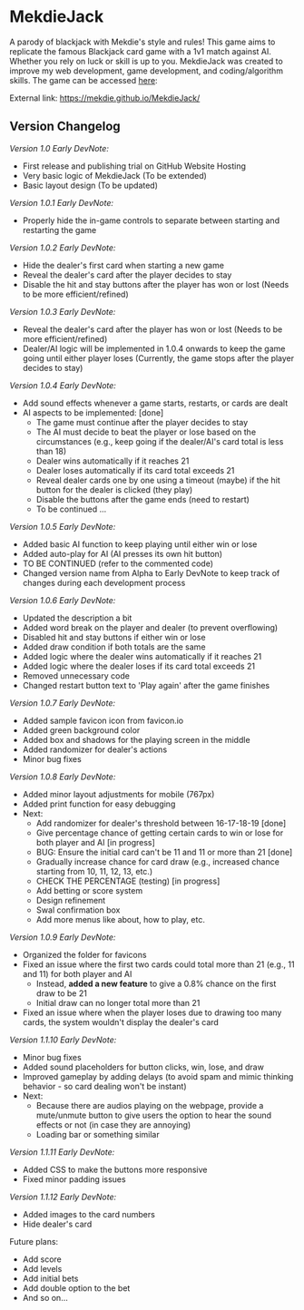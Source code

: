 # MekdieJack

A parody of blackjack with Mekdie's style and rules! This game aims to replicate the famous Blackjack card game with a 1v1 match against AI. Whether you rely on luck or skill is up to you. MekdieJack was created to improve my web development, game development, and coding/algorithm skills. The game can be accessed [here](https://mekdie.github.io/MekdieJack/):

External link: https://mekdie.github.io/MekdieJack/

## Version Changelog

_Version 1.0 Early DevNote:_

-   First release and publishing trial on GitHub Website Hosting
-   Very basic logic of MekdieJack (To be extended)
-   Basic layout design (To be updated)

_Version 1.0.1 Early DevNote:_

-   Properly hide the in-game controls to separate between starting and restarting the game

_Version 1.0.2 Early DevNote:_

-   Hide the dealer's first card when starting a new game
-   Reveal the dealer's card after the player decides to stay
-   Disable the hit and stay buttons after the player has won or lost (Needs to be more efficient/refined)

_Version 1.0.3 Early DevNote:_

-   Reveal the dealer's card after the player has won or lost (Needs to be more efficient/refined)
-   Dealer/AI logic will be implemented in 1.0.4 onwards to keep the game going until either player loses (Currently, the game stops after the player decides to stay)

_Version 1.0.4 Early DevNote:_

-   Add sound effects whenever a game starts, restarts, or cards are dealt
-   AI aspects to be implemented: [done]
    -   The game must continue after the player decides to stay
    -   The AI must decide to beat the player or lose based on the circumstances (e.g., keep going if the dealer/AI's card total is less than 18)
    -   Dealer wins automatically if it reaches 21
    -   Dealer loses automatically if its card total exceeds 21
    -   Reveal dealer cards one by one using a timeout (maybe) if the hit button for the dealer is clicked (they play)
    -   Disable the buttons after the game ends (need to restart)
    -   To be continued ...

_Version 1.0.5 Early DevNote:_

-   Added basic AI function to keep playing until either win or lose
-   Added auto-play for AI (AI presses its own hit button)
-   TO BE CONTINUED (refer to the commented code)
-   Changed version name from Alpha to Early DevNote to keep track of changes during each development process

_Version 1.0.6 Early DevNote:_

-   Updated the description a bit
-   Added word break on the player and dealer (to prevent overflowing)
-   Disabled hit and stay buttons if either win or lose
-   Added draw condition if both totals are the same
-   Added logic where the dealer wins automatically if it reaches 21
-   Added logic where the dealer loses if its card total exceeds 21
-   Removed unnecessary code
-   Changed restart button text to 'Play again' after the game finishes

_Version 1.0.7 Early DevNote:_

-   Added sample favicon icon from favicon.io
-   Added green background color
-   Added box and shadows for the playing screen in the middle
-   Added randomizer for dealer's actions
-   Minor bug fixes

_Version 1.0.8 Early DevNote:_

-   Added minor layout adjustments for mobile (767px)
-   Added print function for easy debugging
-   Next:
    -   Add randomizer for dealer's threshold between 16-17-18-19 [done]
    -   Give percentage chance of getting certain cards to win or lose for both player and AI [in progress]
    -   BUG: Ensure the initial card can't be 11 and 11 or more than 21 [done]
    -   Gradually increase chance for card draw (e.g., increased chance starting from 10, 11, 12, 13, etc.)
    -   CHECK THE PERCENTAGE (testing) [in progress]
    -   Add betting or score system
    -   Design refinement
    -   Swal confirmation box
    -   Add more menus like about, how to play, etc.

_Version 1.0.9 Early DevNote:_

-   Organized the folder for favicons
-   Fixed an issue where the first two cards could total more than 21 (e.g., 11 and 11) for both player and AI
    -   Instead, **added a new feature** to give a 0.8% chance on the first draw to be 21
    -   Initial draw can no longer total more than 21
-   Fixed an issue where when the player loses due to drawing too many cards, the system wouldn't display the dealer's card

_Version 1.1.10 Early DevNote:_

-   Minor bug fixes
-   Added sound placeholders for button clicks, win, lose, and draw
-   Improved gameplay by adding delays (to avoid spam and mimic thinking behavior - so card dealing won't be instant)
-   Next:
    -   Because there are audios playing on the webpage, provide a mute/unmute button to give users the option to hear the sound effects or not (in case they are annoying)
    -   Loading bar or something similar

_Version 1.1.11 Early DevNote:_

-   Added CSS to make the buttons more responsive
-   Fixed minor padding issues

_Version 1.1.12 Early DevNote:_

-   Added images to the card numbers
-   Hide dealer's card

Future plans:

-   Add score
-   Add levels
-   Add initial bets
-   Add double option to the bet
-   And so on...
